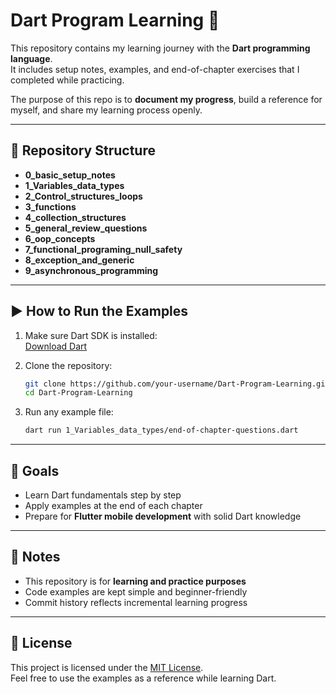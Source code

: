 # Dart Program Learning 🚀

This repository contains my learning journey with the **Dart programming language**.  
It includes setup notes, examples, and end-of-chapter exercises that I completed while practicing.  

The purpose of this repo is to **document my progress**, build a reference for myself, and share my learning process openly.  

---

## 📂 Repository Structure

- **0_basic_setup_notes**  
- **1_Variables_data_types** 
- **2_Control_structures_loops**
- **3_functions**
- **4_collection_structures**
- **5_general_review_questions**
- **6_oop_concepts**
- **7_functional_programing_null_safety**
- **8_exception_and_generic**
- **9_asynchronous_programming**

---

## ▶️ How to Run the Examples

1. Make sure Dart SDK is installed:  
   [Download Dart](https://dart.dev/get-dart)

2. Clone the repository:
   ```bash
   git clone https://github.com/your-username/Dart-Program-Learning.git
   cd Dart-Program-Learning
   ```

3. Run any example file:
   ```bash
   dart run 1_Variables_data_types/end-of-chapter-questions.dart
   ```

---

## 🎯 Goals

- Learn Dart fundamentals step by step  
- Apply examples at the end of each chapter  
- Prepare for **Flutter mobile development** with solid Dart knowledge  

---

## 📝 Notes

- This repository is for **learning and practice purposes**  
- Code examples are kept simple and beginner-friendly  
- Commit history reflects incremental learning progress  

---

## 📜 License

This project is licensed under the [MIT License](LICENSE).  
Feel free to use the examples as a reference while learning Dart.
